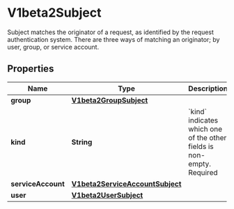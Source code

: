 

# V1beta2Subject

Subject matches the originator of a request, as identified by the request authentication system. There are three ways of matching an originator; by user, group, or service account.
## Properties

Name | Type | Description | Notes
------------ | ------------- | ------------- | -------------
**group** | [**V1beta2GroupSubject**](V1beta2GroupSubject.md) |  |  [optional]
**kind** | **String** | &#x60;kind&#x60; indicates which one of the other fields is non-empty. Required | 
**serviceAccount** | [**V1beta2ServiceAccountSubject**](V1beta2ServiceAccountSubject.md) |  |  [optional]
**user** | [**V1beta2UserSubject**](V1beta2UserSubject.md) |  |  [optional]



